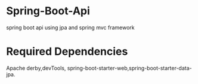 # Spring-Boot-Api
spring boot api using jpa and spring mvc framework

# Required Dependencies
  Apache derby,devTools, spring-boot-starter-web,spring-boot-starter-data-jpa.
 
